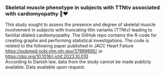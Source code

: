 ### Skeletal muscle phenotype in subjects with TTNtv associated with cardiomyopathy 💪:heart:
This study sought to assess the presence and degree of skeletal muscle involvement in subjects with truncating titin variants (TTNtv) leading to familial dilated cardiomyopathy. 
The GitHub repo contains the R-code for creating graphs and performing statistical investigations.
The code is related to the following paper published in JACC Heart Failure https://pubmed.ncbi.nlm.nih.gov/37999665/ or https://doi.org/10.1016/j.jchf.2023.10.010
<br>According to Danish law, data from the study cannot be made publicly available. Data available upon request.
